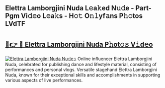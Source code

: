 ## Elettra Lamborgjini Nuda L𝚎a𝚔ed N𝚞𝚍e - Part-Pgm Vi𝚍𝚎o L𝚎a𝚔s - H𝚘𝚝 O𝚗𝚕yf𝚊ns P𝚑𝚘tos LVdTF

# <h2><a href="http://kf3wyc.oniu.top/?m=Elettra+Lamborgjini+Nuda">🔗👉 🔴 Elettra Lamborgjini Nuda P𝚑ot𝚘𝚜 V𝚒d𝚎o</a></h2>

[![Elettra Lamborgjini Nuda Nu𝚍e𝚜](https://i.imgur.com/0qMVB7G.gif)](http://kf3wyc.oniu.top/?m=Elettra+Lamborgjini+Nuda)
Online influencer Elettra Lamborgjini Nuda, celebrated for publishing dance and lifestyle material, consisting of performances and personal vlogs. Versatile stagehand Elettra Lamborgjini Nuda, known for their exceptional skills and accomplishments in supporting various aspects of live performances.  

